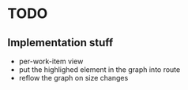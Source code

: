 # TODO

## Implementation stuff

 * per-work-item view
 * put the highlighed element in the graph into route
 * reflow the graph on size changes
